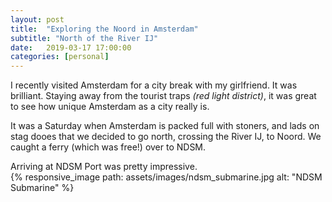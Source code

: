 ```yaml
---
layout: post
title:  "Exploring the Noord in Amsterdam"
subtitle: "North of the River IJ"
date:   2019-03-17 17:00:00
categories: [personal]
---
```


I recently visited Amsterdam for a city break with my girlfriend. It was brilliant. Staying away from the tourist traps *(red light district)*, it was great to see how unique Amsterdam as a city really is.

It was a Saturday when Amsterdam is packed full with stoners, and lads on stag dooes that we decided to go north, crossing the River IJ, to Noord. We caught a ferry (which was free!) over to NDSM.  

Arriving at NDSM Port was pretty impressive.  
{% responsive_image path: assets/images/ndsm_submarine.jpg alt: "NDSM Submarine" %}